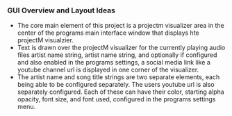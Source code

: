 ### GUI Overview and Layout Ideas

- The core main element of this project is a projectm visualizer area in the center of the programs main interface window that displays hte projectM visualzier.
- Text is drawn over the projectM visualizer for the currently playing audio files artist name string, artist name string, and optionally if configured and also enabled in the programs settings, a social media link like a youtube channel url is displayed in one corner of the visualizer.
- The artist name and song title strings are two separate elements, each being able to be configured separately. The users youtube url is also separately configured. Each of these can have their color, starting alpha opacity, font size, and font used, configured in the programs settings menu.